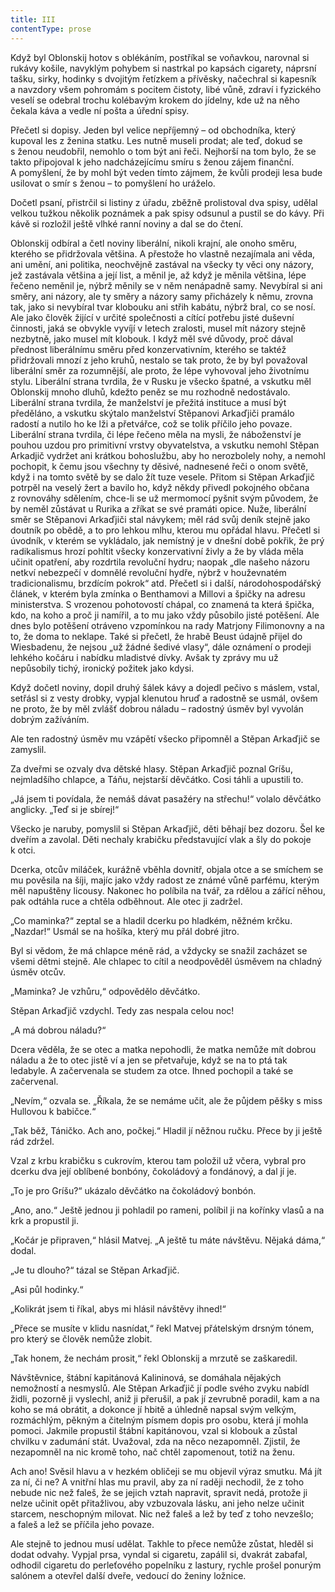 ```yaml
---
title: III
contentType: prose
---
```


<section>

Když byl Oblonskij hotov s oblékáním, postříkal se voňavkou, narovnal si rukávy košile, navyklým pohybem si nastrkal po kapsách cigarety, náprsní tašku, sirky, hodinky s dvojitým řetízkem a přívěsky, načechral si kapesník a navzdory všem pohromám s pocitem čistoty, libé vůně, zdraví i fyzického veselí se odebral trochu kolébavým krokem do jídelny, kde už na něho čekala káva a vedle ní pošta a úřední spisy.

Přečetl si dopisy. Jeden byl velice nepříjemný – od obchodníka, který kupoval les z ženina statku. Les nutně museli prodat; ale teď, dokud se s ženou neudobřil, nemohlo o tom být ani řeči. Nejhorší na tom bylo, že se takto připojoval k jeho nadcházejícímu smíru s ženou zájem finanční. A pomyšlení, že by mohl být veden tímto zájmem, že kvůli prodeji lesa bude usilovat o smír s ženou – to pomyšlení ho uráželo.

Dočetl psaní, přistrčil si listiny z úřadu, zběžně prolistoval dva spisy, udělal velkou tužkou několik poznámek a pak spisy odsunul a pustil se do kávy. Při kávě si rozložil ještě vlhké ranní noviny a dal se do čtení.

Oblonskij odbíral a četl noviny liberální, nikoli krajní, ale onoho směru, kterého se přidržovala většina. A přestože ho vlastně nezajímala ani věda, ani umění, ani politika, neochvějně zastával na všecky ty věci ony názory, jež zastávala většina a její list, a měnil je, až když je měnila většina, lépe řečeno neměnil je, nýbrž měnily se v něm nenápadně samy. Nevybíral si ani směry, ani názory, ale ty směry a názory samy přicházely k němu, zrovna tak, jako si nevybíral tvar klobouku ani střih kabátu, nýbrž bral, co se nosí. Ale jako člověk žijící v určité společnosti a cítící potřebu jisté duševní činnosti, jaká se obvykle vyvíjí v letech zralosti, musel mít názory stejně nezbytně, jako musel mít klobouk. I když měl své důvody, proč dával přednost liberálnímu směru před konzervativním, kterého se taktéž přidržovali mnozí z jeho kruhů, nestalo se tak proto, že by byl považoval liberální směr za rozumnější, ale proto, že lépe vyhovoval jeho životnímu stylu. Liberální strana tvrdila, že v Rusku je všecko špatné, a vskutku měl Oblonskij mnoho dluhů, kdežto peněz se mu rozhodně nedostávalo. Liberální strana tvrdila, že manželství je přežitá instituce a musí být předěláno, a vskutku skýtalo manželství Stěpanovi Arkaďjiči pramálo radostí a nutilo ho ke lži a přetvářce, což se tolik příčilo jeho povaze. Liberální strana tvrdila, či lépe řečeno měla na mysli, že náboženství je pouhou uzdou pro primitivní vrstvy obyvatelstva, a vskutku nemohl Stěpan Arkadjič vydržet ani krátkou bohoslužbu, aby ho nerozbolely nohy, a nemohl pochopit, k čemu jsou všechny ty děsivé, nadnesené řeči o onom světě, když i na tomto světě by se dalo žít tuze vesele. Přitom si Stěpan Arkaďjič potrpěl na veselý žert a bavilo ho, když někdy přivedl pokojného občana z rovnováhy sdělením, chce-li se už mermomocí pyšnit svým původem, že by neměl zůstávat u Rurika a zříkat se své pramáti opice. Nuže, liberální směr se Stěpanovi Arkaďjiči stal návykem; měl rád svůj deník stejně jako doutník po obědě, a to pro lehkou mlhu, kterou mu opřádal hlavu. Přečetl si úvodník, v kterém se vykládalo, jak nemístný je v dnešní době pokřik, že prý radikalismus hrozí pohltit všecky konzervativní živly a že by vláda měla učinit opatření, aby rozdrtila revoluční hydru; naopak „dle našeho názoru netkví nebezpečí v domnělé revoluční hydře, nýbrž v houževnatém tradicionalismu, brzdícím pokrok“ atd. Přečetl si i další, národohospodářský článek, v kterém byla zmínka o Benthamovi a Millovi a špičky na adresu ministerstva. S vrozenou pohotovostí chápal, co znamená ta která špička, kdo, na koho a proč ji namířil, a to mu jako vždy působilo jisté potěšení. Ale dnes bylo potěšení otráveno vzpomínkou na rady Matrjony Filimonovny a na to, že doma to neklape. Také si přečetl, že hrabě Beust údajně přijel do Wiesbadenu, že nejsou „už žádné šedivé vlasy“, dále oznámení o prodeji lehkého kočáru i nabídku mladistvé dívky. Avšak ty zprávy mu už nepůsobily tichý, ironický požitek jako kdysi.

Když dočetl noviny, dopil druhý šálek kávy a dojedl pečivo s máslem, vstal, setřásl si z vesty drobky, vypjal klenutou hruď a radostně se usmál, ovšem ne proto, že by měl zvlášť dobrou náladu – radostný úsměv byl vyvolán dobrým zažíváním.

Ale ten radostný úsměv mu vzápětí všecko připomněl a Stěpan Arkaďjič se zamyslil.

Za dveřmi se ozvaly dva dětské hlasy. Stěpan Arkaďjič poznal Gríšu, nejmladšího chlapce, a Táňu, nejstarší děvčátko. Cosi táhli a upustili to.

„Já jsem ti povídala, že nemáš dávat pasažéry na střechu!“ volalo děvčátko anglicky. „Teď si je sbírej!“

Všecko je naruby, pomyslil si Stěpan Arkaďjič, děti běhají bez dozoru. Šel ke dveřím a zavolal. Děti nechaly krabičku představující vlak a šly do pokoje k otci.

Dcerka, otcův miláček, kurážně vběhla dovnitř, objala otce a se smíchem se mu pověsila na šíji, majíc jako vždy radost ze známé vůně parfému, kterým měl napuštěny licousy. Nakonec ho políbila na tvář, za rdělou a zářící něhou, pak odtáhla ruce a chtěla odběhnout. Ale otec ji zadržel.

„Co maminka?“ zeptal se a hladil dcerku po hladkém, něžném krčku. „Nazdar!“ Usmál se na hošíka, který mu přál dobré jitro.

Byl si vědom, že má chlapce méně rád, a vždycky se snažil zacházet se všemi dětmi stejně. Ale chlapec to cítil a neodpověděl úsměvem na chladný úsměv otcův.

„Maminka? Je vzhůru,“ odpovědělo děvčátko.

Stěpan Arkaďjič vzdychl. Tedy zas nespala celou noc!

„A má dobrou náladu?“

Dcera věděla, že se otec a matka nepohodli, že matka nemůže mít dobrou náladu a že to otec jistě ví a jen se přetvařuje, když se na to ptá tak ledabyle. A začervenala se studem za otce. Ihned pochopil a také se začervenal.

„Nevím,“ ozvala se. „Říkala, že se nemáme učit, ale že půjdem pěšky s miss Hullovou k babičce.“

„Tak běž, Táničko. Ach ano, počkej.“ Hladil jí něžnou ručku. Přece by ji ještě rád zdržel.

Vzal z krbu krabičku s cukrovím, kterou tam položil už včera, vybral pro dcerku dva její oblíbené bonbóny, čokoládový a fondánový, a dal jí je.

„To je pro Gríšu?“ ukázalo děvčátko na čokoládový bonbón.

„Ano, ano.“ Ještě jednou ji pohladil po rameni, políbil ji na kořínky vlasů a na krk a propustil ji.

„Kočár je připraven,“ hlásil Matvej. „A ještě tu máte návštěvu. Nějaká dáma,“ dodal.

„Je tu dlouho?“ tázal se Stěpan Arkaďjič.

„Asi půl hodinky.“

„Kolikrát jsem ti říkal, abys mi hlásil návštěvy ihned!“

„Přece se musíte v klidu nasnídat,“ řekl Matvej přátelským drsným tónem, pro který se člověk nemůže zlobit.

„Tak honem, že nechám prosit,“ řekl Oblonskij a mrzutě se zaškaredil.

Návštěvnice, štábní kapitánová Kalininová, se domáhala nějakých nemožností a nesmyslů. Ale Stěpan Arkaďjič jí podle svého zvyku nabídl židli, pozorně ji vyslechl, aniž ji přerušil, a pak jí zevrubně poradil, kam a na koho se má obrátit, a dokonce jí hbitě a úhledně napsal svým velkým, rozmáchlým, pěkným a čitelným písmem dopis pro osobu, která jí mohla pomoci. Jakmile propustil štábní kapitánovou, vzal si klobouk a zůstal chvilku v zadumání stát. Uvažoval, zda na něco nezapomněl. Zjistil, že nezapomněl na nic kromě toho, nač chtěl zapomenout, totiž na ženu.

Ach ano! Svěsil hlavu a v hezkém obličeji se mu objevil výraz smutku. Má jít za ní, či ne? A vnitřní hlas mu pravil, aby za ní raději nechodil, že z toho nebude nic než faleš, že se jejich vztah napravit, spravit nedá, protože ji nelze učinit opět přitažlivou, aby vzbuzovala lásku, ani jeho nelze učinit starcem, neschopným milovat. Nic než faleš a lež by teď z toho nevzešlo; a faleš a lež se příčila jeho povaze.

Ale stejně to jednou musí udělat. Takhle to přece nemůže zůstat, hleděl si dodat odvahy. Vypjal prsa, vyndal si cigaretu, zapálil si, dvakrát zabafal, odhodil cigaretu do perleťového popelníku z lastury, rychle prošel ponurým salónem a otevřel další dveře, vedoucí do ženiny ložnice.

</section>
